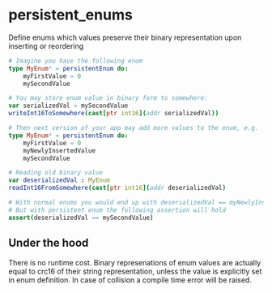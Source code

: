 # persistent_enums
Define enums which values preserve their binary representation upon inserting or reordering

```nim
# Imagine you have the following enum
type MyEnum* = persistentEnum do:
    myFirstValue = 0
    mySecondValue

# You may store enum value in binary form to somewhere:
var serializedVal = mySecondValue
writeInt16ToSomewhere(cast[ptr int16](addr serializedVal))
```
```nim
# Then next version of your app may add more values to the enum, e.g.
type MyEnum* = persistentEnum do:
    myFirstValue = 0
    myNewlyInsertedValue
    mySecondValue

# Reading old binary value
var deserializedVal : MyEnum
readInt16FromSomewhere(cast[ptr int16](addr deserializedVal)

# With normal enums you would end up with deserializedVal == myNewlyInsertedValue
# But with persistent enum the following assertion will hold
assert(deserializedVal == mySecondValue)
```

## Under the hood
There is no runtime cost. Binary represenations of enum values are actually equal to crc16
of their string representation, unless the value is explicitly set in enum definition.
In case of collision a compile time error will be raised.
